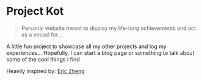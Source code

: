# Project Kot

> Personal website meant to display my life-long achievements and act as a vessel for...

A little fun project to showcase all my other projects and log my experiences...
Hopefully, I can start a blog page or something to talk about some of the cool things I find

Heavily inspired by: <a href="https://ericzheng.nz" target="_blank">Eric Zheng</a>
